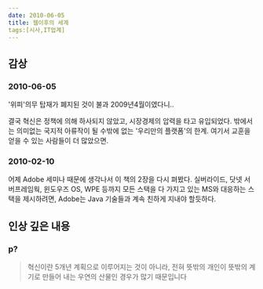```yaml
---
date: 2010-06-05
title: 웹이후의 세계
tags:[시사,IT업계]
---
```


## 감상
### 2010-06-05
'위피'의무 탑재가 폐지된 것이 불과 2009년4월이였다니..

결국 혁신은 정책에 의해 하사되지 않았고, 시장경제의 압력을 타고 유입되었다. 
밖에서는 의미없는 국지적 아류작이 될 수밖에 없는 '우리만의 플랫폼'의 한계. 
여기서 교훈을 얻을 수 있는 사람들이 더 많았으면.

### 2010-02-10
어제 Adobe 세미나 때문에 생각나서 이 책의 2장을 다시 펴봤다.
실버라이드, 닷넷 서버프레임웍, 윈도우즈 OS, WPE 등까지 모든 스택을 다 가지고 있는 MS와 대응하는 스택을 제시하려면, Adobe는 Java 기술들과 계속 친하게 지내야 할듯하다.

## 인상 깊은 내용
### p?
> 혁신이란 5개년 계획으로 이루어지는 것이 아니라, 
> 전혀 뜻밖의 개인이 뜻밖의 계기로 만들어 내는 우연의 산물인 경우가 많기 때문입니다
